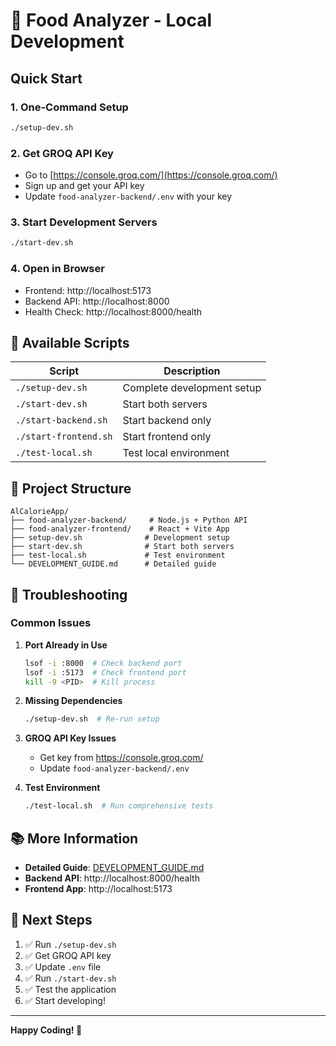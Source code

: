 # 🚀 Food Analyzer - Local Development

## Quick Start

### 1. One-Command Setup
```bash
./setup-dev.sh
```

### 2. Get GROQ API Key
- Go to [https://console.groq.com/](https://console.groq.com/)
- Sign up and get your API key
- Update `food-analyzer-backend/.env` with your key

### 3. Start Development Servers
```bash
./start-dev.sh
```

### 4. Open in Browser
- Frontend: http://localhost:5173
- Backend API: http://localhost:8000
- Health Check: http://localhost:8000/health

## 🔧 Available Scripts

| Script | Description |
|--------|-------------|
| `./setup-dev.sh` | Complete development setup |
| `./start-dev.sh` | Start both servers |
| `./start-backend.sh` | Start backend only |
| `./start-frontend.sh` | Start frontend only |
| `./test-local.sh` | Test local environment |

## 📁 Project Structure

```
AlCalorieApp/
├── food-analyzer-backend/     # Node.js + Python API
├── food-analyzer-frontend/    # React + Vite App
├── setup-dev.sh              # Development setup
├── start-dev.sh              # Start both servers
├── test-local.sh             # Test environment
└── DEVELOPMENT_GUIDE.md      # Detailed guide
```

## 🐛 Troubleshooting

### Common Issues

1. **Port Already in Use**
   ```bash
   lsof -i :8000  # Check backend port
   lsof -i :5173  # Check frontend port
   kill -9 <PID>  # Kill process
   ```

2. **Missing Dependencies**
   ```bash
   ./setup-dev.sh  # Re-run setup
   ```

3. **GROQ API Key Issues**
   - Get key from https://console.groq.com/
   - Update `food-analyzer-backend/.env`

4. **Test Environment**
   ```bash
   ./test-local.sh  # Run comprehensive tests
   ```

## 📚 More Information

- **Detailed Guide**: [DEVELOPMENT_GUIDE.md](DEVELOPMENT_GUIDE.md)
- **Backend API**: http://localhost:8000/health
- **Frontend App**: http://localhost:5173

## 🎯 Next Steps

1. ✅ Run `./setup-dev.sh`
2. ✅ Get GROQ API key
3. ✅ Update `.env` file
4. ✅ Run `./start-dev.sh`
5. ✅ Test the application
6. ✅ Start developing!

---

**Happy Coding! 🎉**
